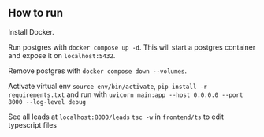 ## How to run

Install Docker.

Run postgres with `docker compose up -d`. This will start a postgres container and expose it on `localhost:5432`.

Remove postgres with `docker compose down --volumes`.


Activate virtual env `source env/bin/activate`, `pip install -r requirements.txt` and run with 
`uvicorn main:app --host 0.0.0.0 --port 8000 --log-level debug`

See all leads at `localhost:8000/leads`
`tsc -w` in `frontend/ts` to edit typescript files